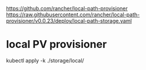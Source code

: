 https://github.com/rancher/local-path-provisioner
https://raw.githubusercontent.com/rancher/local-path-provisioner/v0.0.23/deploy/local-path-storage.yaml

# local PV provisioner

kubectl apply -k ./storage/local/
